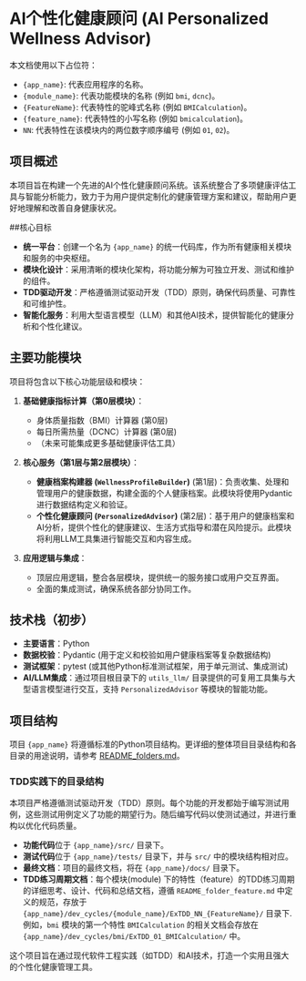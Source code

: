 # AI个性化健康顾问 (AI Personalized Wellness Advisor)

本文档使用以下占位符：
*   `{app_name}`: 代表应用程序的名称。
*   `{module_name}`: 代表功能模块的名称 (例如 `bmi`, `dcnc`)。
*   `{FeatureName}`: 代表特性的驼峰式名称 (例如 `BMICalculation`)。
*   `{feature_name}`: 代表特性的小写名称 (例如 `bmicalculation`)。
*   `NN`: 代表特性在该模块内的两位数字顺序编号 (例如 `01`, `02`)。

## 项目概述

本项目旨在构建一个先进的AI个性化健康顾问系统。该系统整合了多项健康评估工具与智能分析能力，致力于为用户提供定制化的健康管理方案和建议，帮助用户更好地理解和改善自身健康状况。

##核心目标

*   **统一平台**：创建一个名为 `{app_name}` 的统一代码库，作为所有健康相关模块和服务的中央枢纽。
*   **模块化设计**：采用清晰的模块化架构，将功能分解为可独立开发、测试和维护的组件。
*   **TDD驱动开发**：严格遵循测试驱动开发（TDD）原则，确保代码质量、可靠性和可维护性。
*   **智能化服务**：利用大型语言模型（LLM）和其他AI技术，提供智能化的健康分析和个性化建议。

## 主要功能模块

项目将包含以下核心功能层级和模块：

1.  **基础健康指标计算（第0层模块）**：
    *   身体质量指数（BMI）计算器 (第0层)
    *   每日所需热量（DCNC）计算器 (第0层)
    *   （未来可能集成更多基础健康评估工具）

2.  **核心服务（第1层与第2层模块）**：
    *   **健康档案构建器 (`WellnessProfileBuilder`)** (第1层)：负责收集、处理和管理用户的健康数据，构建全面的个人健康档案。此模块将使用Pydantic进行数据结构定义和验证。
    *   **个性化健康顾问 (`PersonalizedAdvisor`)** (第2层)：基于用户的健康档案和AI分析，提供个性化的健康建议、生活方式指导和潜在风险提示。此模块将利用LLM工具集进行智能交互和内容生成。

3.  **应用逻辑与集成**：
    *   顶层应用逻辑，整合各层模块，提供统一的服务接口或用户交互界面。
    *   全面的集成测试，确保系统各部分协同工作。


## 技术栈（初步）

*   **主要语言**：Python
*   **数据校验**：Pydantic (用于定义和校验如用户健康档案等复杂数据结构)
*   **测试框架**：pytest (或其他Python标准测试框架，用于单元测试、集成测试)
*   **AI/LLM集成**：通过项目根目录下的 `utils_llm/` 目录提供的可复用工具集与大型语言模型进行交互，支持 `PersonalizedAdvisor` 等模块的智能功能。

## 项目结构

项目 `{app_name}` 将遵循标准的Python项目结构。更详细的整体项目目录结构和各目录的用途说明，请参考 [README_folders.md](README_folders.md)。

### TDD实践下的目录结构

本项目严格遵循测试驱动开发（TDD）原则。每个功能的开发都始于编写测试用例，这些测试用例定义了功能的期望行为。随后编写代码以使测试通过，并进行重构以优化代码质量。

*  **功能代码**位于 `{app_name}/src/` 目录下。
*  **测试代码**位于 `{app_name}/tests/` 目录下，并与 `src/` 中的模块结构相对应。
*  **最终文档**：项目的最终文档，将在 `{app_name}/docs/` 目录下。
*  **TDD练习周期文档**：每个模块(module) 下的特性（feature）的TDD练习周期的详细思考、设计、代码和总结文档，遵循 `README_folder_feature.md` 中定义的规范，存放于`{app_name}/dev_cycles/{module_name}/ExTDD_NN_{FeatureName}/` 目录下. 例如，`bmi` 模块的第一个特性 `BMICalculation` 的相关文档会存放在 `{app_name}/dev_cycles/bmi/ExTDD_01_BMICalculation/` 中。

这个项目旨在通过现代软件工程实践（如TDD）和AI技术，打造一个实用且强大的个性化健康管理工具。